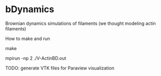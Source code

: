 # bDynamics
Brownian dynamics simulations of filaments (we thought modeling actin filaments)

How to make and run

make

mpirun -np 2 ./V-ActinBD.out

TODO: generate VTK files for Paraview visualization
